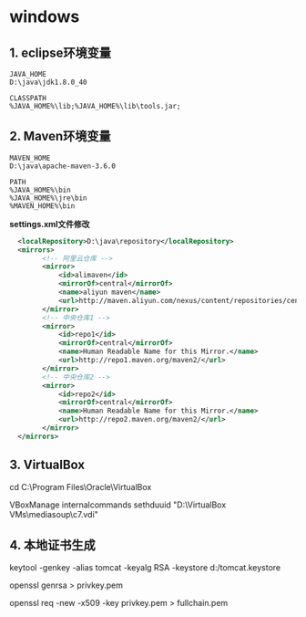# windows

## 1. eclipse环境变量

```
JAVA_HOME
D:\java\jdk1.8.0_40

CLASSPATH
%JAVA_HOME%\lib;%JAVA_HOME%\lib\tools.jar;
```

## 2. Maven环境变量

```
MAVEN_HOME
D:\java\apache-maven-3.6.0

PATH
%JAVA_HOME%\bin
%JAVA_HOME%\jre\bin
%MAVEN_HOME%\bin
```

**settings.xml文件修改**

```xml
  <localRepository>D:\java\repository</localRepository>
  <mirrors>
        <!-- 阿里云仓库 -->
        <mirror>
            <id>alimaven</id>
            <mirrorOf>central</mirrorOf>
            <name>aliyun maven</name>
            <url>http://maven.aliyun.com/nexus/content/repositories/central/</url>
        </mirror>
        <!-- 中央仓库1 -->
        <mirror>
            <id>repo1</id>
            <mirrorOf>central</mirrorOf>
            <name>Human Readable Name for this Mirror.</name>
            <url>http://repo1.maven.org/maven2/</url>
        </mirror>
        <!-- 中央仓库2 -->
        <mirror>
            <id>repo2</id>
            <mirrorOf>central</mirrorOf>
            <name>Human Readable Name for this Mirror.</name>
            <url>http://repo2.maven.org/maven2/</url>
        </mirror>
  </mirrors>
```

## 3. VirtualBox

cd C:\Program Files\Oracle\VirtualBox

VBoxManage internalcommands sethduuid "D:\VirtualBox VMs\mediasoup\c7.vdi"

## 4. 本地证书生成

keytool -genkey -alias tomcat -keyalg RSA -keystore d:/tomcat.keystore

openssl genrsa > privkey.pem

openssl req -new -x509 -key privkey.pem > fullchain.pem